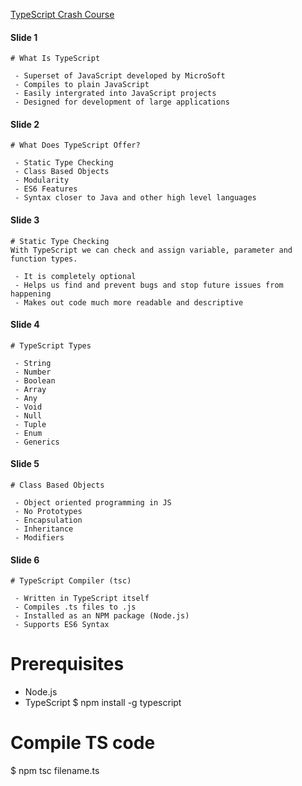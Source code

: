 [TypeScript Crash Course](https://youtu.be/rAy_3SIqT-E)

#### Slide 1  

	# What Is TypeScript  

	 - Superset of JavaScript developed by MicroSoft
	 - Compiles to plain JavaScript
	 - Easily intergrated into JavaScript projects
	 - Designed for development of large applications


#### Slide 2  

	# What Does TypeScript Offer?  

	 - Static Type Checking
	 - Class Based Objects
	 - Modularity
	 - ES6 Features
	 - Syntax closer to Java and other high level languages


#### Slide 3  

	# Static Type Checking  
	With TypeScript we can check and assign variable, parameter and function types.

	 - It is completely optional
	 - Helps us find and prevent bugs and stop future issues from happening
	 - Makes out code much more readable and descriptive


#### Slide 4  

	# TypeScript Types  

	 - String
	 - Number
	 - Boolean
	 - Array
	 - Any
	 - Void
	 - Null
	 - Tuple
	 - Enum
	 - Generics


#### Slide 5  

	# Class Based Objects  

	 - Object oriented programming in JS
	 - No Prototypes
	 - Encapsulation
	 - Inheritance
	 - Modifiers


#### Slide 6  

	# TypeScript Compiler (tsc)

	 - Written in TypeScript itself
	 - Compiles .ts files to .js
	 - Installed as an NPM package (Node.js)
	 - Supports ES6 Syntax


# Prerequisites
 - Node.js
 - TypeScript
 	$ npm install -g typescript

# Compile TS code
$ npm tsc filename.ts
